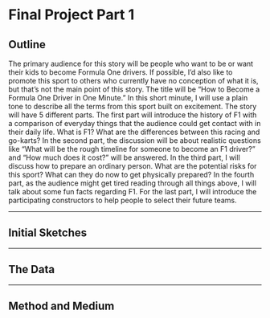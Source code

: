 # Final Project Part 1

## Outline
The primary audience for this story will be people who want to be or want their kids to become Formula One drivers. If possible, I’d also like to promote this sport to others who currently have no conception of what it is, but that’s not the main point of this story. 
The title will be “How to Become a Formula One Driver in One Minute.” In this short minute, I will use a plain tone to describe all the terms from this sport built on excitement.
The story will have 5 different parts. The first part will introduce the history of F1 with a comparison of everyday things that the audience could get contact with in their daily life. What is F1? What are the differences between this racing and go-karts? 
In the second part, the discussion will be about realistic questions like “What will be the rough timeline for someone to become an F1 driver?” and “How much does it cost?” will be answered.
In the third part, I will discuss how to prepare an ordinary person. What are the potential risks for this sport? What can they do now to get physically prepared?
In the fourth part, as the audience might get tired reading through all things above, I will talk about some fun facts regarding F1.
For the last part, I will introduce the participating constructors to help people to select their future teams.


---
## Initial Sketches




---
## The Data



---
## Method and Medium
